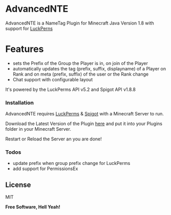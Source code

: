 # AdvancedNTE
AdvancedNTE is a NameTag Plugin for Minecraft Java Version 1.8 with support for [LuckPerns](https://luckperms.net)

# Features

  - sets the Prefix of the Group the Player is in, on join of the Player
  - automatically updates the tag (prefix, suffix, displayname) of a Player on Rank and on meta (prefix, suffix) of the user or the Rank change
  - Chat support with configurable layout



It's powered by the LuckPerms API v5.2 and Spigot API v1.8.8


### Installation

AdvancedNTE requires [LuckPerms](https://luckperms.net) & [Spigot](https://www.spigotmc.org/) with a Minecraft Server to run.

Download the Latest Version of the Plugin [here]() and put it into your Plugins folder in your Minecraft Server.

Restart or Reload the Server an you are done!

### Todos

 - update prefix when group prefix change for LuckPerms
 - add support for PermissionsEx


License
----

MIT

**Free Software, Hell Yeah!**
